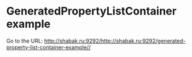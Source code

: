 # GeneratedPropertyListContainer example

Go to the URL:
http://shabak.ru:9292/http://shabak.ru:9292/generated-property-list-container-example//
